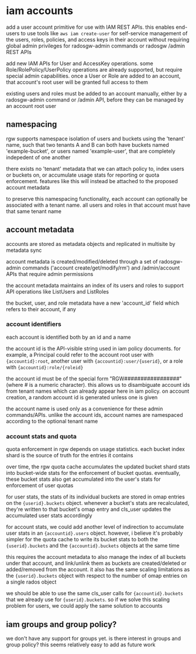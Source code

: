 # iam accounts

add a user account primitive for use with IAM REST APIs. this enables end-users to use tools like `aws iam create-user` for self-service management of the users, roles, policies, and access keys in their account without requiring global admin privileges for radosgw-admin commands or radosgw /admin REST APIs

add new IAM APIs for User and AccessKey operations. some Role/RolePolicy/UserPolicy operations are already supported, but require special admin capabilities. once a User or Role are added to an account, that account's root user will be granted full access to them

existing users and roles must be added to an account manually, either by a radosgw-admin command or /admin API, before they can be managed by an account root user


## namespacing

rgw supports namespace isolation of users and buckets using the 'tenant' name, such that two tenants A and B can both have buckets named 'example-bucket', or users named 'example-user', that are completely indepedent of one another

there exists no 'tenant' metadata that we can attach policy to, index users or buckets on, or accumulate usage stats for reporting or quota enforcement. features like this will instead be attached to the proposed account metadata

to preserve this namespacing functionality, each account can optionally be associated with a tenant name. all users and roles in that account must have that same tenant name


## account metadata

accounts are stored as metadata objects and replicated in multisite by metadata sync

account metadata is created/modified/deleted through a set of radosgw-admin commands ('account create/get/modify/rm') and /admin/account APIs that require admin permissions

the account metadata maintains an index of its users and roles to support API operations like ListUsers and ListRoles

the bucket, user, and role metadata have a new 'account_id' field which refers to their account, if any


### account identifiers

each account is identified both by an id and a name

the account id is the API-visible string used in iam policy documents. for example, a Principal could refer to the account root user with `{accountid}:root`, another user with `{accountid}:user/{userid}`, or a role with `{accountid}:role/{roleid}`

the account id must be of the special form "RGW#################" (where # is a numeric character). this allows us to disambiguate account ids from tenant names which can already appear here in iam policy. on account creation, a random account id is generated unless one is given

the account name is used only as a convenience for these admin commands/APIs. unlike the account ids, account names are namespaced according to the optional tenant name


### account stats and quota

quota enforcement in rgw depends on usage statistics. each bucket index shard is the source of truth for the entries it contains

over time, the rgw quota cache accumulates the updated bucket shard stats into bucket-wide stats for the enforcement of bucket quotas. eventually, these bucket stats also get accumulated into the user's stats for enforcement of user quotas

for user stats, the stats of its individual buckets are stored in omap entries on the `{userid}.buckets` object. whenever a bucket's stats are recalculated, they're written to that bucket's omap entry and cls_user updates the accumulated user stats accordingly

for account stats, we could add another level of indirection to accumulate user stats in an `{accountid}.users` object. however, i believe it's probably simpler for the quota cache to write its bucket stats to both the `{userid}.buckets` and the `{accountid}.buckets` objects at the same time

this requires the account metadata to also manage the index of all buckets under that account, and link/unlink them as buckets are created/deleted or added/removed from the account. it also has the same scaling limitations as the `{userid}.buckets` object with respect to the number of omap entries on a single rados object

we should be able to use the same cls_user calls for `{accountid}.buckets` that we already use for `{userid}.buckets`. so if we solve this scaling problem for users, we could apply the same solution to accounts


## iam groups and group policy?

we don't have any support for groups yet. is there interest in groups and group policy? this seems relatively easy to add as future work
